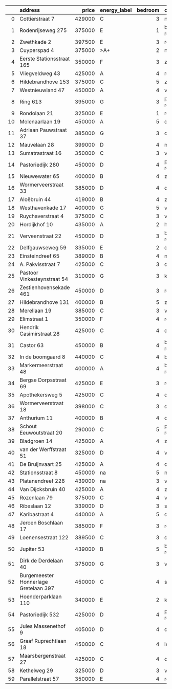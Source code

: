 |    | address                               |   price | energy_label   |   bedroom | city                |   house_age |   house_id |
|---:|:--------------------------------------|--------:|:---------------|----------:|:--------------------|------------:|-----------:|
|  0 | Cottierstraat 7                       |  429000 | C              |         3 | naaldwijk           |          33 |   43465417 |
|  1 | Rodenrijseweg 275                     |  375000 | E              |         1 | berkel-en-rodenrijs |         104 |   43472231 |
|  2 | Zwethkade 2                           |  397500 | E              |         3 | rotterdam           |         124 |   42352656 |
|  3 | Cuyperspad 4                          |  375000 | >A+            |         2 | nootdorp            |          21 |   43489041 |
|  4 | Eerste Stationsstraat 165             |  350000 | F              |         3 | zoetermeer          |         117 |   43492578 |
|  5 | Vliegveldweg 43                       |  425000 | A              |         4 | rotterdam           |          65 |   43473799 |
|  6 | Hildebrandhove 153                    |  375000 | C              |         5 | zoetermeer          |          46 |   43498791 |
|  7 | Westnieuwland 47                      |  450000 | A              |         4 | vlaardingen         |          25 |   42321236 |
|  8 | Ring 613                              |  395000 | G              |         3 | pernis-rotterdam    |          97 |   43496243 |
|  9 | Rondolaan 21                          |  325000 | E              |         1 | rotterdam           |         108 |   42116063 |
| 10 | Molenaarlaan 19                       |  450000 | A              |         5 | de-lier             |          23 |   43408456 |
| 11 | Adriaan Pauwstraat 37                 |  385000 | G              |         3 | delft               |          96 |   43494940 |
| 12 | Mauvelaan 28                          |  399000 | D              |         4 | maassluis           |          63 |   43409225 |
| 13 | Sumatrastraat 16                      |  350000 | C              |         3 | vlaardingen         |          83 |   43494892 |
| 14 | Pastoriedijk 280                      |  450000 | D              |         4 | pernis-rotterdam    |         124 |   42316553 |
| 15 | Nieuwewater 65                        |  400000 | B              |         4 | zoetermeer          |          50 |   43491452 |
| 16 | Wormerveerstraat 33                   |  385000 | D              |         4 | den-haag            |          57 |   43499584 |
| 17 | Aloëbruin 44                          |  419000 | B              |         4 | zoetermeer          |          34 |   43401627 |
| 18 | Westhavenkade 17                      |  400000 | G              |         5 | vlaardingen         |         124 |   42196845 |
| 19 | Ruychaverstraat 4                     |  375000 | C              |         3 | vlaardingen         |          68 |   43495900 |
| 20 | Hordijkhof 10                         |  435000 | A              |         2 | honselersdijk       |          23 |   43403708 |
| 21 | Verveenstraat 22                      |  450000 | D              |         3 | berkel-en-rodenrijs |          64 |   43485847 |
| 22 | Delfgauwseweg 59                      |  335000 | E              |         2 | delft               |         123 |   43463215 |
| 23 | Einsteindreef 65                      |  389000 | B              |         4 | maassluis           |          41 |   43408652 |
| 24 | A. Pakvisstraat 7                     |  425000 | C              |         3 | den-haag            |          42 |   43496246 |
| 25 | Pastoor Vinkesteynstraat 54           |  310000 | G              |         3 | kwintsheul          |          86 |   43459042 |
| 26 | Zestienhovensekade 461                |  450000 | D              |         3 | rotterdam           |          66 |   43408068 |
| 27 | Hildebrandhove 131                    |  400000 | B              |         5 | zoetermeer          |          45 |   43495847 |
| 28 | Merellaan 19                          |  385000 | C              |         3 | vlaardingen         |          88 |   43492016 |
| 29 | Elimstraat 1                          |  350000 | F              |         4 | rotterdam           |          66 |   43497013 |
| 30 | Hendrik Casimirstraat 28              |  425000 | C              |         4 | delft               |          75 |   43474953 |
| 31 | Castor 63                             |  450000 | B              |         4 | berkel-en-rodenrijs |          51 |   43479500 |
| 32 | In de boomgaard 8                     |  440000 | C              |         4 | bergschenhoek       |          56 |   43497516 |
| 33 | Markermeerstraat 48                   |  400000 | A              |         4 | berkel-en-rodenrijs |          14 |   43407490 |
| 34 | Bergse Dorpsstraat 69                 |  425000 | E              |         3 | rotterdam           |         103 |   42302697 |
| 35 | Apothekersweg 5                       |  425000 | C              |         4 | delft               |          34 |   42327517 |
| 36 | Wormerveerstraat 18                   |  398000 | C              |         3 | den-haag            |          74 |   43465786 |
| 37 | Anthurium 11                          |  400000 | B              |         4 | de-lier             |          42 |   43490064 |
| 38 | Schout Eeuwoutstraat 20               |  290000 | C              |         5 | pernis-rotterdam    |          47 |   43408539 |
| 39 | Bladgroen 14                          |  425000 | A              |         4 | zoetermeer          |          36 |   43406442 |
| 40 | van der Werffstraat 51                |  325000 | D              |         4 | vlaardingen         |          65 |   43400613 |
| 41 | De Bruijnvaart 25                     |  425000 | A              |         4 | den-haag            |          21 |   43407078 |
| 42 | Stationsstraat 8                      |  450000 | na             |         5 | maassluis           |         134 |   42027867 |
| 43 | Platanendreef 228                     |  439000 | na             |         3 | vlaardingen         |          38 |   42321057 |
| 44 | Van Dijcksbruin 40                    |  425000 | A              |         4 | zoetermeer          |          34 |   43495381 |
| 45 | Rozenlaan 79                          |  375000 | C              |         4 | vlaardingen         |          96 |   43490316 |
| 46 | Ribeslaan 12                          |  339000 | D              |         3 | schiedam            |          69 |   43497423 |
| 47 | Karibastraat 4                        |  440000 | A              |         5 | delft               |          34 |   43495676 |
| 48 | Jeroen Boschlaan 17                   |  385000 | F              |         3 | rotterdam           |          93 |   43470370 |
| 49 | Loenensestraat 122                    |  389500 | C              |         3 | den-haag            |         118 |   42324079 |
| 50 | Jupiter 53                            |  439000 | B              |         5 | berkel-en-rodenrijs |          51 |   43493158 |
| 51 | Dirk de Derdelaan 40                  |  375000 | G              |         3 | vlaardingen         |          65 |   43406419 |
| 52 | Burgemeester Honnerlage Gretelaan 397 |  450000 | C              |         4 | schiedam            |          35 |   43481836 |
| 53 | Hoenderparklaan 110                   |  340000 | E              |         2 | kwintsheul          |          99 |   43487870 |
| 54 | Pastoriedijk 532                      |  425000 | D              |         4 | pernis-rotterdam    |        2024 |   43405993 |
| 55 | Jules Massenethof 9                   |  405000 | D              |         4 | den-haag            |          43 |   42313778 |
| 56 | Graaf Ruprechtlaan 18                 |  450000 | C              |         4 | leidschendam        |          59 |   43490706 |
| 57 | Maarsbergenstraat 27                  |  425000 | C              |         4 | den-haag            |          75 |   43497367 |
| 58 | Kethelweg 29                          |  325000 | D              |         3 | vlaardingen         |          91 |   43452830 |
| 59 | Parallelstraat 57                     |  350000 | E              |         4 | rotterdam           |          97 |   42049364 |